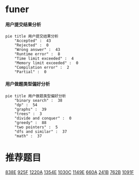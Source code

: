 # funer

<!-- tabs:start -->



#### **用户提交结果分析**

```mermaid
pie title 用户提交结果分析
    "Accepted" :  43
    "Rejected" :  0
    "Wrong answer" :  43
    "Runtime error" :  8
    "Time limit exceeded" :  4
    "Memory limit exceeded" :  0
    "Compilation error" :  2
    "Partial" :  0
```

#### **用户做题类型偏好分析**

```mermaid
pie title 用户做题类型偏好分析
    "binary search" :  38
    "dp" :  54
    "graphs" :  39
    "trees" :  3
    "divide and conquer" :  0
    "greedy" :  88
    "two pointers" :  5
    "dfs and similar" :  37
    "math" :  37
```



<!-- tabs:end -->
# 推荐题目
[838E](https://codeforces.com/contest/838/problem/E)
[925F](https://codeforces.com/contest/925/problem/F)
[1220A](https://codeforces.com/contest/1220/problem/A)
[1354E](https://codeforces.com/contest/1354/problem/E)
[1030C](https://codeforces.com/contest/1030/problem/C)
[1149E](https://codeforces.com/contest/1149/problem/E)
[660A](https://codeforces.com/contest/660/problem/A)
[241B](https://codeforces.com/contest/241/problem/B)
[762B](https://codeforces.com/contest/762/problem/B)
[1091F](https://codeforces.com/contest/1091/problem/F)
